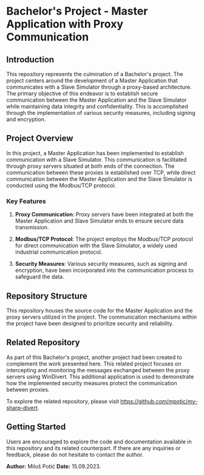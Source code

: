 # Bachelor's Project - Master Application with Proxy Communication

## Introduction

This repository represents the culmination of a Bachelor's project. The project centers around the development of a Master Application that communicates with a Slave Simulator through a proxy-based architecture. The primary objective of this endeavor is to establish secure communication between the Master Application and the Slave Simulator while maintaining data integrity and confidentiality. This is accomplished through the implementation of various security measures, including signing and encryption.

## Project Overview

In this project, a Master Application has been implemented to establish communication with a Slave Simulator. This communication is facilitated through proxy servers situated at both ends of the connection. The communication between these proxies is established over TCP, while direct communication between the Master Application and the Slave Simulator is conducted using the Modbus/TCP protocol.

### Key Features

1. **Proxy Communication**: Proxy servers have been integrated at both the Master Application and Slave Simulator ends to ensure secure data transmission.

2. **Modbus/TCP Protocol**: The project employs the Modbus/TCP protocol for direct communication with the Slave Simulator, a widely used industrial communication protocol.

3. **Security Measures**: Various security measures, such as signing and encryption, have been incorporated into the communication process to safeguard the data.

## Repository Structure

This repository houses the source code for the Master Application and the proxy servers utilized in the project. The communication mechanisms within the project have been designed to prioritize security and reliability.

## Related Repository

As part of this Bachelor's project, another project had been created to complement the work presented here. This related project focuses on intercepting and monitoring the messages exchanged between the proxy servers using WinDivert. This additional application is used to demonstrate how the implemented security measures protect the communication between proxies.

To explore the related repository, please visit https://github.com/mpotic/my-sharp-divert.

## Getting Started

Users are encouraged to explore the code and documentation available in this repository and its related counterpart. If there are any inquiries or feedback, please do not hesitate to contact the author.

**Author:** Miloš Potić
**Date:** 15.09.2023.